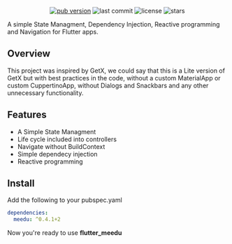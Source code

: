 <p align="center">
  <a href="https://pub.dev/packages/meedu"><img alt="pub version" src="https://img.shields.io/pub/v/meedu?color=%2300b0ff&label=meedu&style=flat-square"></a>
  
  <img alt="last commit" src="https://img.shields.io/github/last-commit/darwin-morocho/flutter-meedu?color=%23ffa000&style=flat-square"/> 
  <img alt="license" src="https://img.shields.io/github/license/darwin-morocho/flutter-meedu?style=flat-square"/>
  <img alt="stars" src="https://img.shields.io/github/stars/darwin-morocho/flutter-meedu?style=social"/>
</p>


A simple State Managment, Dependency Injection, Reactive programming and Navigation for Flutter apps.


## Overview
This project was inspired by GetX, we could say that this is a Lite version of GetX but with best practices in the code, without a custom MaterialApp or custom CuppertinoApp, without Dialogs and Snackbars and any other unnecessary functionality.


## Features
- A Simple State Managment
- Life cycle included into controllers
- Navigate without BuildContext
- Simple dependecy injection
- Reactive programming


## Install
Add the following to your pubspec.yaml
```yaml
dependencies:
  meedu: ^0.4.1+2
```

Now you're ready to use **flutter_meedu**